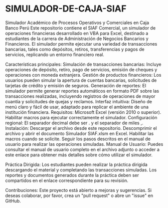 # SIMULADOR-DE-CAJA-SIAF
Simulador Académico de Procesos Operativos y Comerciales en Caja Banco Perú
Este repositorio contiene el SIAF Comercial, un simulador de operaciones financieras desarrollado en VBA para Excel, destinado a estudiantes de la carrera de Administración de Negocios Bancarios y Financieros. El simulador permite ejecutar una variedad de transacciones bancarias, tales como depósitos, retiros, transferencias y pagos de servicios, replicando un entorno financiero real.

Características principales:
Simulación de transacciones bancarias: Incluye operaciones de depósito, retiro, pago de servicios, emisión de cheques y operaciones con moneda extranjera.
Gestión de productos financieros: Los usuarios pueden simular la apertura de cuentas bancarias, solicitudes de tarjetas de crédito y emisión de seguros.
Generación de reportes: El simulador permite generar reportes automáticos en formato PDF sobre las transacciones realizadas, incluyendo registros de operaciones de mayor cuantía y solicitudes de quejas y reclamos.
Interfaz intuitiva: Diseño de menú claro y fácil de usar, adaptado para replicar el ambiente de una institución financiera.
Requisitos:
Microsoft Excel (versión 2010 o superior).
Habilitar macros para ejecutar correctamente el simulador.
Configuración regional: El separador decimal debe ser . y el separador de miles ,.
Instalación:
Descargar el archivo desde este repositorio.
Descomprimir el archivo y abrir el documento Simulador SIAF.xlsm en Excel.
Habilitar las macros cuando se solicite.
Seguir los pasos descritos en el manual de usuario para realizar las operaciones simuladas.
Manual de Usuario:
Puedes consultar el manual de usuario completo en el archivo adjunto o acceder a este enlace para obtener más detalles sobre cómo utilizar el simulador.

Práctica Dirigida:
Los estudiantes pueden realizar la práctica dirigida descargando el material y completando las transacciones simuladas. Los reportes y documentos generados durante la práctica deben ser compartidos en el enlace correspondiente para su revisión.

Contribuciones:
Este proyecto está abierto a mejoras y sugerencias. Si deseas colaborar, por favor, crea un "pull request" o abre un "issue" en GitHub.

